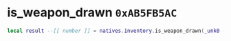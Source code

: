 # is_weapon_drawn `0xAB5FB5AC`

```lua
local result --[[ number ]] = natives.inventory.is_weapon_drawn(_unk0 --[[ number ]])
```